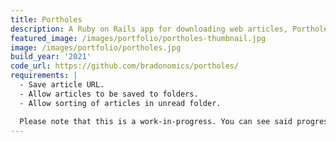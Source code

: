 ```yaml
---
title: Portholes
description: A Ruby on Rails app for downloading web articles, Portholes is a replacement for Instapaper or Pocket. The main differences are article sorting and a better parser.
featured_image: /images/portfolio/portholes-thumbnail.jpg
image: /images/portfolio/portholes.jpg
build_year: '2021'
code_url: https://github.com/bradonomics/portholes/
requirements: |
  - Save article URL.
  - Allow articles to be saved to folders.
  - Allow sorting of articles in unread folder.

  Please note that this is a work-in-progress. You can see said progress in the [git commit log](https://github.com/bradonomics/portholes/commits/master).
---
```

